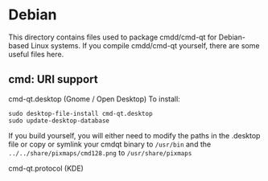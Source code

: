 
Debian
====================
This directory contains files used to package cmdd/cmd-qt
for Debian-based Linux systems. If you compile cmdd/cmd-qt yourself, there are some useful files here.

## cmd: URI support ##


cmd-qt.desktop  (Gnome / Open Desktop)
To install:

	sudo desktop-file-install cmd-qt.desktop
	sudo update-desktop-database

If you build yourself, you will either need to modify the paths in
the .desktop file or copy or symlink your cmdqt binary to `/usr/bin`
and the `../../share/pixmaps/cmd128.png` to `/usr/share/pixmaps`

cmd-qt.protocol (KDE)

